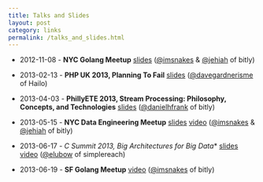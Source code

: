 ```yaml
--- 
title: Talks and Slides
layout: post
category: links
permalink: /talks_and_slides.html
---
```


 * 2012-11-08 - **NYC Golang Meetup** [slides](https://speakerdeck.com/snakes/nsq-nyc-golang-meetup) ([@imsnakes](https://twitter.com/imsnakes) & [@jehiah](https://twitter.com/jehiah) of bitly)

 * 2013-02-13 - **PHP UK 2013, Planning To Fail** [slides](https://speakerdeck.com/davegardnerisme/planning-to-fail) ([@davegardnerisme](https://twitter.com/davegardnerisme) of Hailo)

 * 2013-04-03 - **PhillyETE 2013, Stream Processing: Philosophy, Concepts, and Technologies** [slides](https://speakerdeck.com/danielhfrank/stream-processing-philosophy-concepts-and-technologies) ([@danielhfrank](https://twitter.com/danielhfrank) of bitly)

 * 2013-05-15 - **NYC Data Engineering Meetup** [slides](https://speakerdeck.com/snakes/nsq-nyc-data-engineering-meetup)
[video](http://www.youtube.com/watch?v=IkU8JsxdCAM) ([@imsnakes](https://twitter.com/imsnakes) & [@jehiah](https://twitter.com/jehiah) of bitly)

 * 2013-06-17 - **C* Summit 2013, Big Architectures for Big Data** [slides](http://www.slideshare.net/planetcassandra/2-eric-lubow) [video](http://www.youtube.com/watch?v=dT0A0bh_CLw) ([@elubow](https://twitter.com/elubow) of simplereach)

 * 2013-06-19 - **SF Golang Meetup** [video](https://plus.google.com/u/0/events/ckpnkggt52aoc7vagkctqsjg6v8) ([@imsnakes](https://twitter.com/imsnakes) of bitly)
